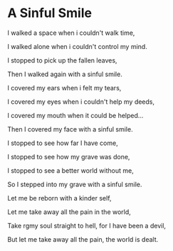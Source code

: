 # A Sinful Smile


I walked a space when i couldn't walk time,

I walked alone when i couldn't control my mind.

I stopped to pick up the fallen leaves,

Then I walked again with a sinful smile.

I covered my ears when i felt my tears,

I covered my eyes when i couldn't help my deeds,

I covered my mouth when it could be helped...

Then I covered my face with a sinful smile.

I stopped to see how far I have come,

I stopped to see how my grave was done,

I stopped to see a better world without me,

So I stepped into my grave with a sinful smile.

Let me be reborn with a kinder self,

Let me take away all the pain in the world,

Take rgmy soul straight to hell, for I have been a devil,

But let me take away all the pain, the world is dealt.
